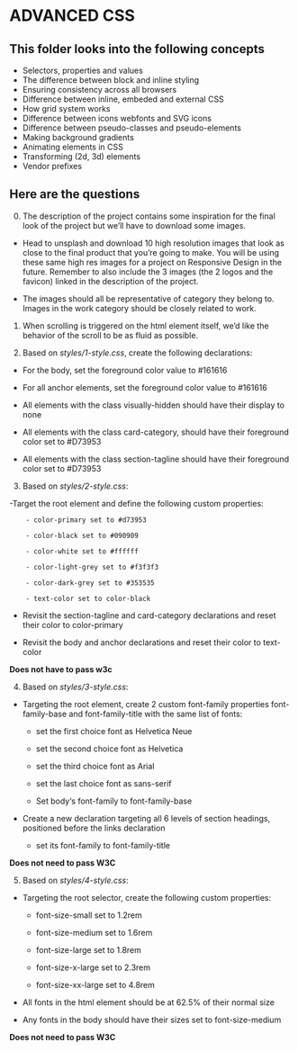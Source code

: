 # ADVANCED CSS

## This folder looks into the following concepts
- Selectors, properties and values
- The difference between block and inline styling
- Ensuring consistency across all browsers
- Difference between inline, embeded and external CSS
- How grid system works
- Difference between icons webfonts and SVG icons
- Difference between pseudo-classes and pseudo-elements
- Making background gradients
- Animating elements in CSS
- Transforming (2d, 3d) elements
- Vendor prefixes

## Here are the questions
0. The description of the project contains some inspiration for the final look of the project but we’ll have to download some images.

- Head to unsplash and download 10 high resolution images that look as close to the final product that you’re going to make. You will be using these same high res images for a project on Responsive Design in the future. Remember to also include the 3 images (the 2 logos and the favicon) linked in the description of the project.

- The images should all be representative of category they belong to. Images in the work category should be closely related to work.

1. When scrolling is triggered on the html element itself, we’d like the behavior of the scroll to be as fluid as possible.

2. Based on _styles/1-style.css_, create the following declarations:

- For the body, set the foreground color value to #161616

- For all anchor elements, set the foreground color value to #161616

- All elements with the class visually-hidden should have their display to none

- All elements with the class card-category, should have their foreground color set to #D73953

- All elements with the class section-tagline should have their foreground color set to #D73953

3. Based on _styles/2-style.css_:

-Target the root element and define the following custom properties:
```plaintext
    - color-primary set to #d73953

    - color-black set to #090909

    - color-white set to #ffffff

    - color-light-grey set to #f3f3f3

    - color-dark-grey set to #353535

    - text-color set to color-black
```
- Revisit the section-tagline and card-category declarations and reset their color to color-primary

- Revisit the body and anchor declarations and reset their color to text-color

__Does not have to pass w3c__

4. Based on _styles/3-style.css_:

- Targeting the root element, create 2 custom font-family properties font-family-base and font-family-title with the same list of fonts:

    - set the first choice font as Helvetica Neue

    - set the second choice font as Helvetica

    - set the third choice font as Arial

    - set the last choice font as sans-serif

    - Set body‘s font-family to font-family-base
        
- Create a new declaration targeting all 6 levels of section headings, positioned before the links declaration

    - set its font-family to font-family-title

__Does not need to pass W3C__

5. Based on _styles/4-style.css_:

- Targeting the root selector, create the following custom properties:
    - font-size-small set to 1.2rem

    - font-size-medium set to 1.6rem

    - font-size-large set to 1.8rem

    - font-size-x-large set to 2.3rem

    - font-size-xx-large set to 4.8rem

- All fonts in the html element should be at 62.5% of their normal size

- Any fonts in the body should have their sizes set to font-size-medium

__Does not need to pass W3C__
